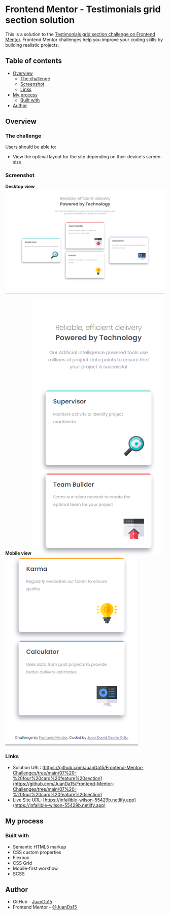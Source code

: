 # Frontend Mentor - Testimonials grid section solution

This is a solution to the [Testimonials grid section challenge on Frontend Mentor](https://www.frontendmentor.io/challenges/testimonials-grid-section-Nnw6J7Un7). Frontend Mentor challenges help you improve your coding skills by building realistic projects. 

## Table of contents

- [Overview](#overview)
  - [The challenge](#the-challenge)
  - [Screenshot](#screenshot)
  - [Links](#links)
- [My process](#my-process)
  - [Built with](#built-with)
- [Author](#author)

## Overview

### The challenge

Users should be able to:

- View the optimal layout for the site depending on their device's screen size

### Screenshot

**Desktop view**
![](./assets/images/screenshots/d.png)


**Mobile view**
![](./assets/images/screenshots/mobile1.png)
![](./assets/images/screenshots/mobile2.png)

### Links

- Solution URL: [https://github.com/JuanDa15/Frontend-Mentor-Challenges/tree/main/07%20-%20four%20card%20feature%20section](https://github.com/JuanDa15/Frontend-Mentor-Challenges/tree/main/07%20-%20four%20card%20feature%20section)
- Live Site URL: [https://infallible-wilson-55429b.netlify.app](https://infallible-wilson-55429b.netlify.app)

## My process

### Built with

- Semantic HTML5 markup
- CSS custom properties
- Flexbox
- CSS Grid
- Mobile-first workflow
- SCSS

## Author

- GitHub - [JuanDa15](https://github.com/JuanDa15)
- Frontend Mentor - [@JuanDa15](https://www.frontendmentor.io/profile/JuanDa15)
